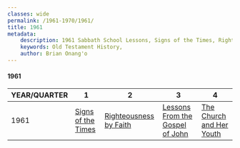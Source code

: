 ```yaml
---
classes: wide
permalink: /1961-1970/1961/
title: 1961
metadata:
    description: 1961 Sabbath School Lessons, Signs of the Times, Righteousness by Faith, Lessons From the Gospel of John, The Church and Her Youth
    keywords: Old Testament History,
    author: Brian Onang'o
---
```


#### 1961

YEAR/QUARTER |   1  | 2| 3| 4
-------------|------------|---|--|---
1961   |  [Signs of the Times](/1961-1970/1961/quarter1) | [Righteousness by Faith](/1961-1970/1961/quarter2) | [Lessons From the Gospel of John](/1961-1970/1961/quarter3) | [The Church and Her Youth](/1961-1970/1961/quarter4) |
 